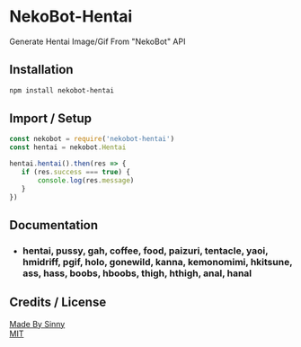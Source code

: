 # NekoBot-Hentai

Generate Hentai Image/Gif From "NekoBot" API

## Installation

```bash
npm install nekobot-hentai
```

## Import / Setup

```javascript
const nekobot = require('nekobot-hentai')
const hentai = nekobot.Hentai

hentai.hentai().then(res => {
   if (res.success === true) {
       console.log(res.message)
   }
})
```

## Documentation
- ### hentai, pussy, gah, coffee, food, paizuri, tentacle, yaoi, hmidriff, pgif, holo, gonewild, kanna, kemonomimi, hkitsune, ass, hass, boobs, hboobs, thigh, hthigh, anal, hanal

## Credits / License
[Made By Sinny](https://www.npmjs.com/~sinny)\
[MIT](https://choosealicense.com/licenses/mit/)